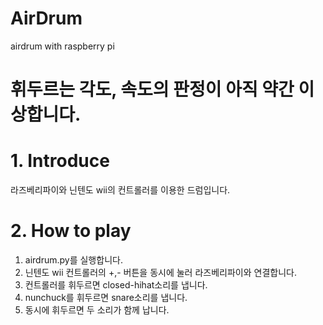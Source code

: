 # AirDrum
airdrum with raspberry pi

# 휘두르는 각도, 속도의 판정이 아직 약간 이상합니다.

# 1. Introduce

라즈베리파이와 닌텐도 wii의 컨트롤러를 이용한 드럼입니다.

# 2. How to play
1. airdrum.py를 실행합니다.
2. 닌텐도 wii 컨트롤러의 +,- 버튼을 동시에 눌러 라즈베리파이와 연결합니다.
3. 컨트롤러를 휘두르면 closed-hihat소리를 냅니다.
4. nunchuck를 휘두르면 snare소리를 냅니다.
5. 동시에 휘두르면 두 소리가 함께 납니다.
